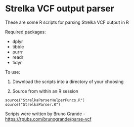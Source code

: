 # Strelka VCF output parser

These are some R scripts for parsing Strelka VCF output in R

Required packages:

* dplyr
* tibble
* purrr
* readr
* tidyr

To use:

1) Download the scripts into a directory of your choosing

2) Source from within an R session

````
source("StrelkaParserHelperFuncs.R")
source("StrelkaParser.R")
````

Scripts were written by Bruno Grande - https://rpubs.com/brunogrande/parse-vcf

